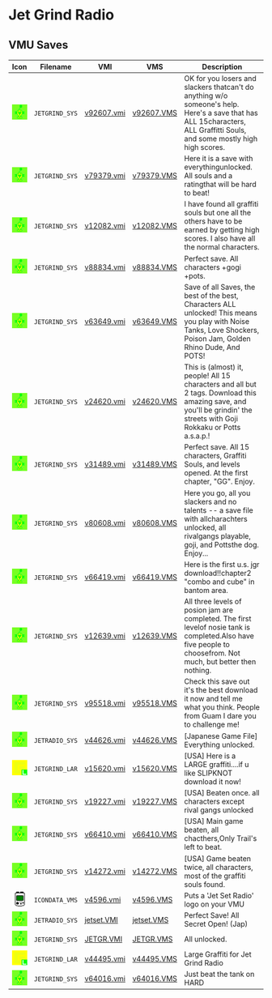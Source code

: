 # Jet Grind Radio

## VMU Saves

| Icon | Filename | VMI | VMS | Description |
|------|----------|-----|-----|-------------|
| ![Jet Grind Radio](../icons/JETGRIND_SYS.GIF) | `JETGRIND_SYS` | [v92607.vmi](v92607.vmi) | [v92607.VMS](v92607.VMS) | OK for you losers and slackers thatcan't do anything w/o someone's help. Here's a save that has ALL 15characters, ALL Graffitti Souls, and some mostly high high scores.  |
| ![Jet Grind Radio](../icons/JETGRIND_SYS.GIF) | `JETGRIND_SYS` | [v79379.vmi](v79379.vmi) | [v79379.VMS](v79379.VMS) | Here it is a save with everythingunlocked. All souls and a ratingthat will be hard to beat!  |
| ![Jet Grind Radio](../icons/JETGRIND_SYS.GIF) | `JETGRIND_SYS` | [v12082.vmi](v12082.vmi) | [v12082.VMS](v12082.VMS) | I have found all graffiti souls but one all the others have to be earned by getting high scores. I also have all the normal characters.  |
| ![Jet Grind Radio](../icons/JETGRIND_SYS.GIF) | `JETGRIND_SYS` | [v88834.vmi](v88834.vmi) | [v88834.VMS](v88834.VMS) | Perfect save. All characters +gogi +pots.  |
| ![Jet Grind Radio](../icons/JETGRIND_SYS.GIF) | `JETGRIND_SYS` | [v63649.vmi](v63649.vmi) | [v63649.VMS](v63649.VMS) | Save of all Saves, the best of the best, Characters ALL unlocked! This means you play with Noise Tanks, Love Shockers, Poison Jam, Golden Rhino Dude, And POTS!  |
| ![Jet Grind Radio](../icons/JETGRIND_SYS.GIF) | `JETGRIND_SYS` | [v24620.vmi](v24620.vmi) | [v24620.VMS](v24620.VMS) | This is (almost) it, people! All 15 characters and all but 2 tags. Download this amazing save, and you'll be grindin' the streets with Goji Rokkaku or Potts a.s.a.p.!  |
| ![Jet Grind Radio](../icons/JETGRIND_SYS.GIF) | `JETGRIND_SYS` | [v31489.vmi](v31489.vmi) | [v31489.VMS](v31489.VMS) | Perfect save. All 15 characters, Graffiti Souls, and levels opened. At the first chapter, "GG". Enjoy.  |
| ![Jet Grind Radio](../icons/JETGRIND_SYS.GIF) | `JETGRIND_SYS` | [v80608.vmi](v80608.vmi) | [v80608.VMS](v80608.VMS) | Here you go, all you slackers and no talents -- a save file with allcharachters unlocked, all rivalgangs playable, goji, and Pottsthe dog.  Enjoy...  |
| ![Jet Grind Radio](../icons/JETGRIND_SYS.GIF) | `JETGRIND_SYS` | [v66419.vmi](v66419.vmi) | [v66419.VMS](v66419.VMS) | Here is the first u.s. jgr download!!chapter2 "combo and cube" in bantom area.  |
| ![Jet Grind Radio](../icons/JETGRIND_SYS.GIF) | `JETGRIND_SYS` | [v12639.vmi](v12639.vmi) | [v12639.VMS](v12639.VMS) | All three levels of posion jam are completed. The first levelof nosie tank is completed.Also have five people to choosefrom. Not much, but better then nothing.  |
| ![Jet Grind Radio](../icons/JETGRIND_SYS.GIF) | `JETGRIND_SYS` | [v95518.vmi](v95518.vmi) | [v95518.VMS](v95518.VMS) | Check this save out it's the best download it now and tell me what you think. People from Guam I dare you to challenge me!  |
| ![Jet Grind Radio](../icons/JETRADIO_SYS.GIF) | `JETRADIO_SYS` | [v44626.vmi](v44626.vmi) | [v44626.VMS](v44626.VMS) | [Japanese Game File] Everything unlocked.  |
| ![Jet Grind Radio](../icons/JETGRIND_LAR.GIF) | `JETGRIND_LAR` | [v15620.vmi](v15620.vmi) | [v15620.VMS](v15620.VMS) | [USA] Here is a LARGE graffiti....if u like SLIPKNOT download it now!  |
| ![Jet Grind Radio](../icons/JETGRIND_SYS.GIF) | `JETGRIND_SYS` | [v19227.vmi](v19227.vmi) | [v19227.VMS](v19227.VMS) | [USA] Beaten once. all characters except rival gangs unlocked  |
| ![Jet Grind Radio](../icons/JETGRIND_SYS.GIF) | `JETGRIND_SYS` | [v66410.vmi](v66410.vmi) | [v66410.VMS](v66410.VMS) | [USA] Main game beaten, all chacthers,Only Trail's left to beat.  |
| ![Jet Grind Radio](../icons/JETGRIND_SYS.GIF) | `JETGRIND_SYS` | [v14272.vmi](v14272.vmi) | [v14272.VMS](v14272.VMS) | [USA] Game beaten twice, all characters, most of the graffiti souls found.  |
| ![Jet Grind Radio](../icons/ICONDATA_VMS.GIF) | `ICONDATA_VMS` | [v4596.vmi](v4596.vmi) | [v4596.VMS](v4596.VMS) | Puts a 'Jet Set Radio' logo on your VMU  |
| ![Jet Grind Radio](../icons/JETRADIO_SYS.GIF) | `JETRADIO_SYS` | [jetset.VMI](jetset.VMI) | [jetset.VMS](jetset.VMS) | Perfect Save! All Secret Open! (Jap) |
| ![Jet Grind Radio](../icons/JETGRIND_SYS.GIF) | `JETGRIND_SYS` | [JETGR.VMI](JETGR.VMI) | [JETGR.VMS](JETGR.VMS) | All unlocked. |
| ![Jet Grind Radio](../icons/JETGRIND_LAR.GIF) | `JETGRIND_LAR` | [v44495.vmi](v44495.vmi) | [v44495.VMS](v44495.VMS) | Large Graffiti for Jet Grind Radio   |
| ![Jet Grind Radio](../icons/JETGRIND_SYS.GIF) | `JETGRIND_SYS` | [v64016.vmi](v64016.vmi) | [v64016.VMS](v64016.VMS) | Just beat the tank on HARD  |
